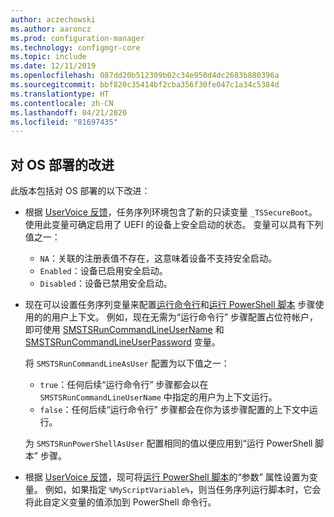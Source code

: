 ```yaml
---
author: aczechowski
ms.author: aaroncz
ms.prod: configuration-manager
ms.technology: configmgr-core
ms.topic: include
ms.date: 12/11/2019
ms.openlocfilehash: 087dd20b512309b02c34e950d4dc2683b880396a
ms.sourcegitcommit: bbf820c35414bf2cba356f30fe047c1a34c5384d
ms.translationtype: HT
ms.contentlocale: zh-CN
ms.lasthandoff: 04/21/2020
ms.locfileid: "81697435"
---
```

## <a name="improvements-to-os-deployment"></a><a name="bkmk_osd"></a>对 OS 部署的改进

此版本包括对 OS 部署的以下改进：

- 根据 [UserVoice 反馈](https://configurationmanager.uservoice.com/forums/300492-ideas/suggestions/19416577-create-an-osd-variable-for-secure-boot-smstssec)，任务序列环境包含了新的只读变量 `_TSSecureBoot`。<!--5842295--> 使用此变量可确定启用了 UEFI 的设备上安全启动的状态。 变量可以具有下列值之一：

  - `NA`：关联的注册表值不存在，这意味着设备不支持安全启动。
  - `Enabled`：设备已启用安全启动。
  - `Disabled`：设备已禁用安全启动。

- 现在可以设置任务序列变量来配置[运行命令行](../../../../../osd/understand/task-sequence-steps.md#BKMK_RunCommandLine)和[运行 PowerShell 脚本](../../../../../osd/understand/task-sequence-steps.md#BKMK_RunPowerShellScript) 步骤使用的的用户上下文。<!-- 5573175 --> 例如，现在无需为“运行命令行”  步骤配置占位符帐户，即可使用 [SMSTSRunCommandLineUserName](../../../../../osd/understand/task-sequence-variables.md#SMSTSRunCommandLineUserName) 和 [SMSTSRunCommandLineUserPassword](../../../../../osd/understand/task-sequence-variables.md#SMSTSRunCommandLineUserPassword) 变量。

  将 `SMSTSRunCommandLineAsUser` 配置为以下值之一：

  - `true`：任何后续“运行命令行”  步骤都会以在 `SMSTSRunCommandLineUserName` 中指定的用户为上下文运行。
  - `false`：任何后续“运行命令行”  步骤都会在你为该步骤配置的上下文中运行。

  为 `SMSTSRunPowerShellAsUser` 配置相同的值以便应用到“运行 PowerShell 脚本”  步骤。

- 根据 [UserVoice 反馈](https://configurationmanager.uservoice.com/forums/300492-ideas/suggestions/38377201-pass-a-task-sequence-variable-to-powershell-script)，现可将[运行 PowerShell 脚本](../../../../../osd/understand/task-sequence-steps.md#BKMK_RunPowerShellScript)的“参数”  属性设置为变量。<!-- 5690481 --> 例如，如果指定 `%MyScriptVariable%`，则当任务序列运行脚本时，它会将此自定义变量的值添加到 PowerShell 命令行。
